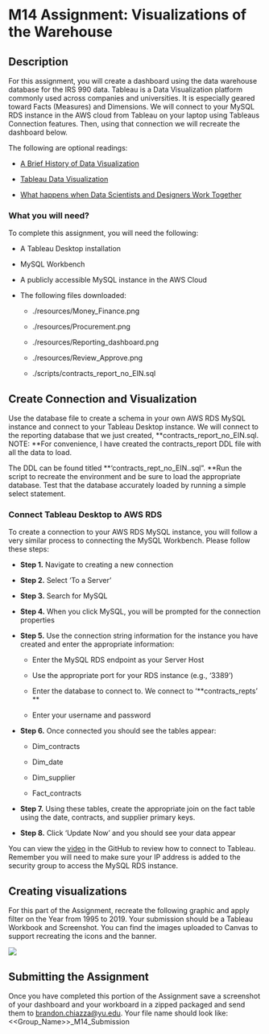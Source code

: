 # M14 Assignment: Visualizations of the Warehouse 

## Description

For this assignment, you will create a dashboard using the data warehouse
database for the IRS 990 data. Tableau is a Data Visualization platform commonly
used across companies and universities. It is especially geared toward Facts
(Measures) and Dimensions. We will connect to your MySQL RDS instance in the AWS
cloud from Tableau on your laptop using Tableaus Connection features. Then,
using that connection we will recreate the dashboard below.

[](https://www.youtube.com/watch?v=N00g9Q9stBo)The following are optional
readings:

-   [A Brief History of Data
    Visualization](https://www.youtube.com/watch?v=N00g9Q9stBo)

-   [Tableau Data
    Visualization](https://d.docs.live.net/1d1d8bead84ce354/Documents/INFORMATION_ARCHITECTURE_YU/INFORMATION_ARCHITECTURE_YU/02%20Assignments/Assignment_4/Tableau%20Data%20Visualization)

-   [What happens when Data Scientists and Designers Work
    Together](https://hbr.org/2018/03/what-happens-when-data-scientists-and-designers-work-together)

### What you will need?

To complete this assignment, you will need the following:

-   A Tableau Desktop installation

-   MySQL Workbench

-   A publicly accessible MySQL instance in the AWS Cloud

-   The following files downloaded:

    -   ./resources/Money_Finance.png

    -   ./resources/Procurement.png

    -   ./resources/Reporting_dashboard.png

    -   ./resources/Review_Approve.png

    -   ./scripts/contracts_report_no_EIN.sql

## Create Connection and Visualization

Use the database file to create a schema in your own AWS RDS MySQL instance and
connect to your Tableau Desktop instance. We will connect to the reporting
database that we just created, **contracts_report_no_EIN.sql. NOTE: **For
convenience, I have created the contracts_report DDL file with all the data to
load.

The DDL can be found titled **‘contracts_rept_no_EIN..sql”. **Run the script to
recreate the environment and be sure to load the appropriate database. Test that
the database accurately loaded by running a simple select statement.

### Connect Tableau Desktop to AWS RDS

To create a connection to your AWS RDS MySQL instance, you will follow a very
similar process to connecting the MySQL Workbench. Please follow these steps:

-   **Step 1.** Navigate to creating a new connection

-   **Step 2.** Select ‘To a Server’

-   **Step 3.** Search for MySQL

-   **Step 4.** When you click MySQL, you will be prompted for the connection
    properties

-   **Step 5.** Use the connection string information for the instance you have
    created and enter the appropriate information:

    -   Enter the MySQL RDS endpoint as your Server Host

    -   Use the appropriate port for your RDS instance (e.g., ‘3389’)

    -   Enter the database to connect to. We connect to ‘**contracts_repts’ **

    -   Enter your username and password

-   **Step 6.** Once connected you should see the tables appear:

    -   Dim_contracts

    -   Dim_date

    -   Dim_supplier

    -   Fact_contracts

-   **Step 7.** Using these tables, create the appropriate join on the fact
    table using the date, contracts, and supplier primary keys.

-   **Step 8.** Click ‘Update Now’ and you should see your data appear

You can view the
[video](https://github.com/yeshivadataanalytics/M14_Assignment/blob/master/resources/Tableau_Connection.mp4)
in the GitHub to review how to connect to Tableau. Remember you will need to
make sure your IP address is added to the security group to access the MySQL RDS
instance.

## Creating visualizations

For this part of the Assignment, recreate the following graphic and apply filter
on the Year from 1995 to 2019. Your submission should be a Tableau Workbook and
Screenshot. You can find the images uploaded to Canvas to support recreating the
icons and the banner.

![](media/8c8489f0a2675e98feba06612722a770.png)

## Submitting the Assignment

Once you have completed this portion of the Assignment save a screenshot of your
dashboard and your workboard in a zipped packaged and send them to
<brandon.chiazza@yu.edu>. Your file name should look like:
\<\<Group_Name\>\>_M14_Submission

